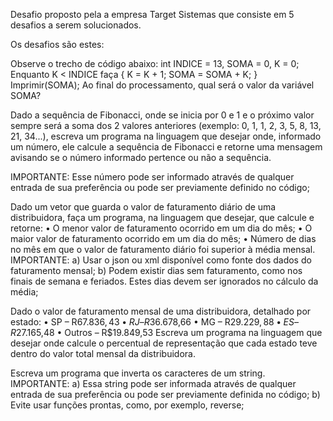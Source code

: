 Desafio proposto pela a empresa Target Sistemas que consiste em 5 desafios a serem solucionados.

Os desafios são estes:

Observe o trecho de código abaixo: int INDICE = 13, SOMA = 0, K = 0; Enquanto K < INDICE faça { K = K + 1; SOMA = SOMA + K; } Imprimir(SOMA); Ao final do processamento, qual será o valor da variável SOMA?

Dado a sequência de Fibonacci, onde se inicia por 0 e 1 e o próximo valor sempre será a soma dos 2 valores anteriores (exemplo: 0, 1, 1, 2, 3, 5, 8, 13, 21, 34...), escreva um programa na linguagem que desejar onde, informado um número, ele calcule a sequência de Fibonacci e retorne uma mensagem avisando se o número informado pertence ou não a sequência.

IMPORTANTE: Esse número pode ser informado através de qualquer entrada de sua preferência ou pode ser previamente definido no código;

Dado um vetor que guarda o valor de faturamento diário de uma distribuidora, faça um programa, na linguagem que desejar, que calcule e retorne: • O menor valor de faturamento ocorrido em um dia do mês; • O maior valor de faturamento ocorrido em um dia do mês; • Número de dias no mês em que o valor de faturamento diário foi superior à média mensal.
IMPORTANTE: a) Usar o json ou xml disponível como fonte dos dados do faturamento mensal; b) Podem existir dias sem faturamento, como nos finais de semana e feriados. Estes dias devem ser ignorados no cálculo da média;

Dado o valor de faturamento mensal de uma distribuidora, detalhado por estado: • SP – R$67.836,43 • RJ – R$36.678,66 • MG – R$29.229,88 • ES – R$27.165,48 • Outros – R$19.849,53
Escreva um programa na linguagem que desejar onde calcule o percentual de representação que cada estado teve dentro do valor total mensal da distribuidora.  

Escreva um programa que inverta os caracteres de um string.
IMPORTANTE: a) Essa string pode ser informada através de qualquer entrada de sua preferência ou pode ser previamente definida no código; b) Evite usar funções prontas, como, por exemplo, reverse;